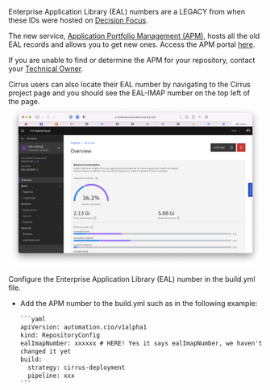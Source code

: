 Enterprise Application Library (EAL) numbers are a LEGACY from when these IDs were hosted on [Decision Focus](https://ibm.decisionfocus.com/administrate/workspaces).

The new service, [Application Portfolio Management (APM)](https://w3.ibm.com/w3publisher/enterprise-application-library), hosts all the old EAL records and allows you to get new ones. Access the APM portal [here](https://ibm.service-now.com/home?id=apm_home).

If you are unable to find or determine the APM for your repository, contact your [Technical Owner](https://w3.ibm.com/w3publisher/dxhrfi/skills-guilds/technical-owner-guild).

Cirrus users can also locate their EAL number by navigating to the Cirrus project page and you should see the EAL-IMAP number on the top left of the page.
  ![EAL IMAP](../images/eal-imap.png)

Configure the Enterprise Application Library (EAL) number in the build.yml file.

- Add the APM number to the build.yml such as in the following example:

      ```yaml
      apiVersion: automation.cio/v1alpha1
      kind: RepositoryConfig
      ealImapNumber: xxxxxx # HERE! Yes it says ealImapNumber, we haven't changed it yet
      build:
        strategy: cirrus-deployment
        pipeline: xxx
      ```
